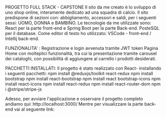 PROGETTO FULL STACK - CAPSTONE 
Il sito da me creato è lo sviluppo di uno shop online, interamente dedicato ad una squadra di calcio. Il sito predispone di sezioni con: abbigliamento, accessori e saldi, per i seguenti sessi: UOMO, DONNA e BAMBINO. Le tecnologie da me utilizzate sono: React per la parte front-end e Spring Boot per la parte Back-end. PosteSQL per il database. Come editor di testo ho utilizzato: VSCode - front-end / Intellij back-end. 

FUNZIONALITA' : 
Registrazione e login avvenuta tramite JWT token 
Pagina Home con molteplici funzionalità, tra cui la presentazione tramite carousel dei cataloghi, con possibilità di aggiungere al carrello i prodotti desiderati. 

PACCHETTI INSTALLATI: 
Il progetto è stato realizzato con React- installando i seguenti pacchetti:
npm install @reduxjs/toolkit react-redux
npm install bootstrap
npm install react-bootstrap 
npm install react bootstrap-icons
npm install react-icons
npm install react-redux
npm install react-router-dom
npm i @stripe/stripe-js

Adesso, per avviare l'applicazione e osservare il progetto completo andiamo qui: http://localhost:3000/
Mentre per visualizzare la parte back-end vai al seguente link: 
